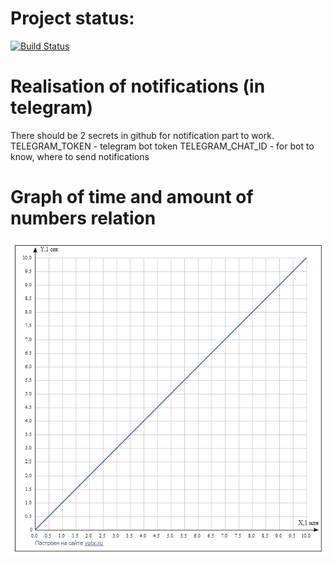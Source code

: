 # Project status:

[![Build Status](https://github.com/Akirgizova/hse_tp_hw_2/actions/workflows/checks.yml/badge.svg)](https://github.com/Akirgizova/hse_tp_hw_2/actions/workflows/checks.yml)

# Realisation of notifications (in telegram)

There should be 2 secrets in github for notification part to work.
TELEGRAM_TOKEN - telegram bot token
TELEGRAM_CHAT_ID - for bot to know, where to send notifications

# Graph of time and amount of numbers relation

![Image alt](https://github.com/Akirgizova/hse_tp_hw_2/raw/main/img/yotx.ru.png)
